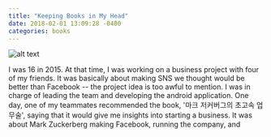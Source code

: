 ```yaml
---
title: "Keeping Books in My Head"
date: 2018-02-01 13:09:28 -0400
categories: books
---
```

 
 ![alt text](https://i.imgur.com/09coNyB.jpg "My first book I got impressed by")
 

I was 16 in 2015. At that time, I was working on a business project with four of my friends. It was basically about making SNS we thought would be better than Facebook -- the project idea is too awful to mention. I was in charge of leading the team and developing the android application. One day, one of my teammates recommended the book, '마크 저커버그의 초고속 업무술', saying that it would give me insights into starting a business. It was about Mark Zuckerberg making Facebook, running the company, and  











